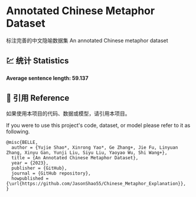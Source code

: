 
# Annotated Chinese Metaphor Dataset
标注完善的中文隐喻数据集
An annotated Chinese metaphor dataset

## 💹 统计 Statistics

**Average sentence length: 59.137**



## 📌 引用  Reference

如果使用本项目的代码、数据或模型，请引用本项目。

If you were to use this project's code, dataset, or model please refer to it as following.

```
@misc{BELLE,
  author = {Yujie Shao*, Xinrong Yao*, Ge Zhang+, Jie Fu, Linyuan Zhang, Xinyu Gan, Yunji Liu, Siyu Liu, Yaoyao Wu, Shi Wang+},
  title = {An Annotated Chinese Metaphor Dataset},
  year = {2023},
  publisher = {GitHub},
  journal = {GitHub repository},
  howpublished = {\url{https://github.com/JasonShao55/Chinese_Metaphor_Explanation}},
}
```

